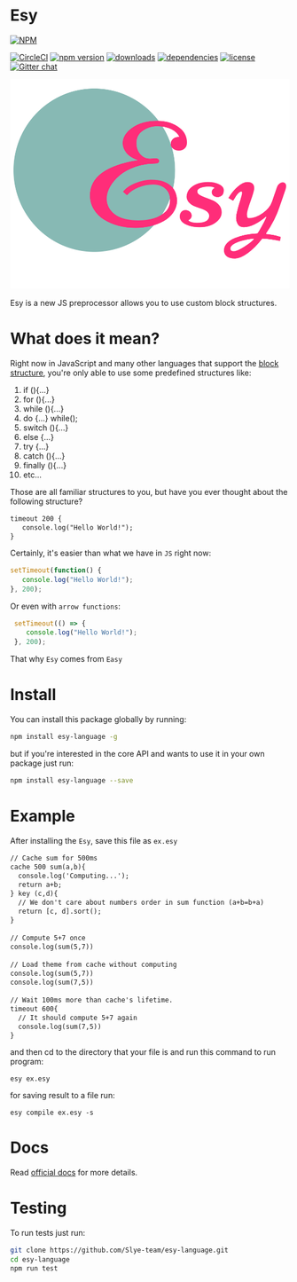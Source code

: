# Esy
[![NPM](https://nodei.co/npm/esy-language.png?compact=true)](https://npmjs.org/package/esy-language)

[![CircleCI](https://circleci.com/gh/Slye-team/esy-language/tree/master.svg?style=shield)](https://circleci.com/gh/Slye-team/esy-language/tree/master)
[![npm version](https://badge.fury.io/js/esy-language.svg)](https://badge.fury.io/js/esy-language)
[![downloads](https://img.shields.io/npm/dm/esy-language.svg)](https://www.npmjs.com/package/badges)
[![dependencies](https://img.shields.io/david/slye-team/esy-language.svg)](https://www.npmjs.com/package/badges)
[![license](https://img.shields.io/npm/l/esy-language.svg)](./LICENSE)
[![Gitter chat](https://badges.gitter.im/gitterHQ/gitter.png)](https://gitter.im/esy-lang/Lobby)

![Esy Logo](./logo.png)

Esy is a new JS preprocessor allows you to use custom block structures.

# What does it mean?
 Right now in JavaScript and many other languages that support the [block structure](https://en.wikipedia.org/wiki/Scope_(computer_science)#Block_scope), you're only able to use some predefined structures like:

 1. if (){...}
 2. for (){...}
 3. while (){...}
 4. do {...} while();
 5. switch (){...}
 6. else {...}
 7. try {...}
 8. catch (){...}
 9. finally (){...}
 10. etc...

 Those are all familiar structures to you, but have you ever thought about the following structure?
 ```esy
 timeout 200 {
    console.log("Hello World!");
 }
 ```
 Certainly, it's easier than what we have in `JS` right now:
 ```js
 setTimeout(function() {
    console.log("Hello World!");
 }, 200);
 ```
 Or even with `arrow functions`:
```js
 setTimeout(() => {
    console.log("Hello World!");
 }, 200);
 ```
 That why `Esy` comes from `Easy`

# Install
  You can install this package globally by running:
  ```bash
  npm install esy-language -g
  ```
  but if you're interested in the core API and wants to use it in your own package just run:
  ```bash
  npm install esy-language --save
  ```

# Example
  After installing the `Esy`, save this file as `ex.esy`
  ```esy
  // Cache sum for 500ms
  cache 500 sum(a,b){
  	console.log('Computing...');
  	return a+b;
  } key (c,d){
  	// We don't care about numbers order in sum function (a+b=b+a)
  	return [c, d].sort();
  }

  // Compute 5+7 once
  console.log(sum(5,7))

  // Load theme from cache without computing
  console.log(sum(5,7))
  console.log(sum(7,5))

  // Wait 100ms more than cache's lifetime.
  timeout 600{
  	// It should compute 5+7 again
  	console.log(sum(7,5))
  }
  ```
  and then cd to the directory that your file is and run this command to run program:
  ```
  esy ex.esy
  ```
  for saving result to a file run:
  ```
  esy compile ex.esy -s
  ```

# Docs
  Read [official docs](https://github.com/Slye-team/esy-language/tree/master/docs) for more details.

# Testing
  To run tests just run:
  ```bash
  git clone https://github.com/Slye-team/esy-language.git
  cd esy-language
  npm run test
  ```
